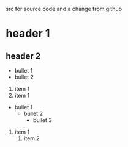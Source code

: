 src for source code and a change from github


# header 1
## header 2

 - bullet 1
 - bullet 2
 
 1. item 1
 1. item 1

 - bullet 1
     - bullet 2
         - bullet 3

1. item 1
    1. item 2
